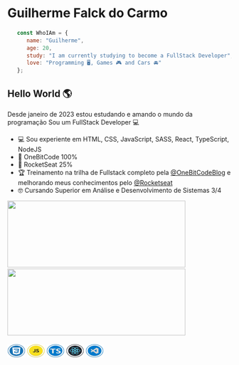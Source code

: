 # Guilherme Falck do Carmo

```jsx
   const WhoIAm = {
      name: "Guilherme",
      age: 20,
      study: "I am currently studying to become a FullStack Developer",
      love: "Programming 🖥️, Games 🎮 and Cars 🚘"
   };
```

## Hello World 🌎

Desde janeiro de 2023 estou estudando e amando o mundo da programação
Sou um FullStack Developer 💻

- 💻 Sou experiente em HTML, CSS, JavaScript, SASS, React, TypeScript, NodeJS
- 📱 OneBitCode 100%
- 🚀 RocketSeat 25%
- 🏆 Treinamento <a href="https://www.onebitcode.com/"></a> na trilha de Fullstack completo pela <a href="https://github.com/OneBitCode">@OneBitCodeBlog</a> e melhorando meus conhecimentos pelo <a href="https://github.com/Rocketseat">@Rocketseat</a>
- 🤓 Cursando Superior em Análise e Desenvolvimento de Sistemas 3/4
<div>
  <img width="400px" height="150px" src="https://github-readme-stats.vercel.app/api?username=guilhermefalck&show_icons=true&theme=onedark"/>
  <img width="400px" height="150px" src="https://github-readme-stats.vercel.app/api/top-langs/?username=guilhermefalck&layout=compact&theme=onedark"/>
</div>
<div style="display: inline_block"><br>
  <img align="center" alt="Gui-CSS" height="30" width="40" src="https://github.com/Pedro-Murilo/icons-for-readme/blob/main/.github/css-icon.svg" alt="CSS Icon" />
  <img align="center" alt="Gui-JavaScript" height="30" width="40" src="https://github.com/Pedro-Murilo/icons-for-readme/blob/main/.github/js-icon.svg" alt="Javascript Icon" />
  <img align="center" alt="Gui-Typescript" height="30" width="40" src="https://github.com/Pedro-Murilo/icons-for-readme/blob/main/.github/typescript-icon.svg" alt="Typescript Icon" /> 
  <img align="center" alt="Gui-React" height="30" width="40" src="https://github.com/Pedro-Murilo/icons-for-readme/blob/main/.github/react-icon.svg" alt="ReactJS Icon" />
  <img align="center" alt="Gui-VSCode" height="30" width="40" src="https://github.com/Pedro-Murilo/icons-for-readme/blob/main/.github/vscode-icon.svg" alt="VSCode Icon" />
</div>
